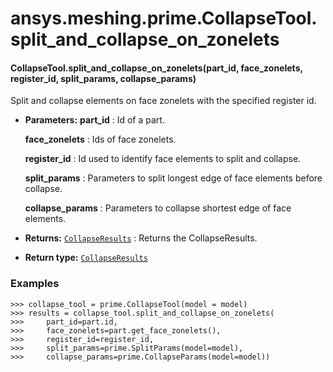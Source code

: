# ansys.meshing.prime.CollapseTool.split_and_collapse_on_zonelets



#### CollapseTool.split_and_collapse_on_zonelets(part_id, face_zonelets, register_id, split_params, collapse_params)

Split and collapse elements on face zonelets with the specified register id.

* **Parameters:**
  **part_id**
  : Id of a part.

  **face_zonelets**
  : Ids of face zonelets.

  **register_id**
  : Id used to identify face elements to split and collapse.

  **split_params**
  : Parameters to split longest edge of face elements before collapse.

  **collapse_params**
  : Parameters to collapse shortest edge of face elements.
* **Returns:**
  [`CollapseResults`](ansys.meshing.prime.CollapseResults.md#ansys.meshing.prime.CollapseResults)
  : Returns the CollapseResults.
* **Return type:**
  [`CollapseResults`](ansys.meshing.prime.CollapseResults.md#ansys.meshing.prime.CollapseResults)

### Examples

```pycon
>>> collapse_tool = prime.CollapseTool(model = model)
>>> results = collapse_tool.split_and_collapse_on_zonelets(
>>>     part_id=part.id,
>>>     face_zonelets=part.get_face_zonelets(),
>>>     register_id=register_id,
>>>     split_params=prime.SplitParams(model=model),
>>>     collapse_params=prime.CollapseParams(model=model))
```

<!-- !! processed by numpydoc !! -->
